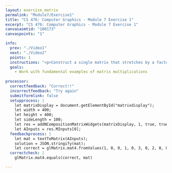 ```yaml
---
layout: exercise_matrix
permalink: "Module7/Exercise1"
title: "CS 476: Computer Graphics - Module 7 Exercise 1"
excerpt: "CS 476: Computer Graphics - Module 7 Exercise 1"
canvasasmtid: "100173"
canvaspoints: "1"

info:
  prev: "./Video1"
  next: "./Video2"
  points: 1
  instructions: "<p>Construct a single matrix that stretches by a factor of 3 in the y direction, and which then translates by the vector (1, 2, -1)</p><div id = \"matrixdisplay\"></div>"
  goals:
    - Work with fundamental examples of matrix multiplications
    
processor:  
  correctfeedback: "Correct!!" 
  incorrectfeedback: "Try again"
  submitformlink: false
  setupprocess: |
    let matrixDisplay = document.getElementById("matrixdisplay");
    let width = 400;
    let height = 400;
    let sideLength = 100;
    let res = addNCompositionMatrixWidgets(matrixDisplay, 1, true, true, width, height, sideLength, [], shaderPath, meshesPath);
    let AInputs = res.MInputs[0];
  feedbackprocess: | 
    let mat = textToMatrix(AInputs); 
    solution = JSON.stringify(mat);
    let correct = glMatrix.mat4.fromValues(1, 0, 0, 1, 0, 3, 0, 2, 0, 0, 1, -1, 0, 0, 0, 1);
  correctcheck: |
    glMatrix.mat4.equals(correct, mat) 

---
```

